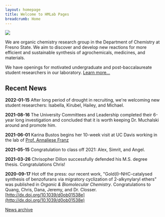```yaml
---
layout: homepage
title: Welcome to HMLab Pages
breadcrumb: Home
---
```

<!-- Be careful. Image extension is case sensitive. -->
<img src="/img/hmlab-photo-2022.JPG" />

<p class="lead">We are organic chemistry research group in the Department of Chemistry at Fresno State. We aim to discover and develop new reactions for more efficient and sustainable synthesis of agrochemicals, medicines, and materials.</p>

<p class="lead">We have openings for motivated undergraduate and post-baccalaureate student researchers in our laboratory. <a href="/research/opportunities/">Learn more…</a></p>

## Recent News

<!-- DON'T FORGET TO UPDATE _config.yml and put new date under "Last update" -->

**2022-01-15** After long period of drought in recruiting, we're welcoming new student researchers: Isabella, Kirubel, Hailey, and Michael.

**2021-08-16** The University Committees and Leadership completed their 6-year long investigation and concluded that it is worth keeping Dr. Muchalski around and promote him.  

**2021-06-01** Karina Bustos begins her 10-week visit at UC Davis working in the lab of [Prof. Annaliese Franz](https://franz.faculty.ucdavis.edu/)

**2021-05-15** Congratulation to class off 2021: Alex, Simrit, and Angel.

**2021-03-26** Chrisopher Dillon successfully defended his M.S. degree thesis. Congratulations Chris!

**2020-09-17** Hot off the press: our recent work, "Gold(I)–NHC-catalysed synthesis of benzofurans via migratory cyclization of 2-alkynylaryl ethers" was published in _Organic & Biomolecular Chemistry_. Congratulations to Quang, Chris, Dana, Jeremy, and Dr. Closser. [http://dx.doi.org/10.1039/d0ob01538e](http://dx.doi.org/10.1039/d0ob01538e)

[News archive](/archive)
